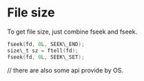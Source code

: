 # File size
To get file size, just combine fseek and fseek.

```C
fseek(fd, 0L, SEEK\_END);
size\_t sz = ftell(fd);
fseek(fd, 0L, SEEK\_SET);
```

// there are also some api provide by OS.
